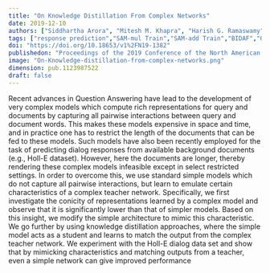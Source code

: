```yaml
---
title: "On Knowledge Distillation From Complex Networks"
date: 2019-12-10
authors: ["Siddhartha Arora", "Mitesh M. Khapra", "Harish G. Ramaswamy"]
tags: ["response prediction","SAM-mul Train","SAM-add Train","BIDAF","QANET"]
doi: "https://doi.org/10.18653/v1%2FN19-1382"
publishedon: "Proceedings of the 2019 Conference of the North American Chapter of the Association for Computational Linguistics: Human Language Technologies, Volume 1"
image: "On-Knowledge-distillation-from-complex-networks.png"
dimension: pub.1123987522
draft: false
---
```

Recent advances in Question Answering have lead to the development of very complex models which compute rich representations for query and documents by capturing all pairwise interactions between query and document words. This makes these models expensive in space and time, and in practice one has to restrict the length of the documents that can be fed to these models. Such models have also been recently employed for the task of predicting dialog responses from available background documents (e.g., Holl-E dataset). However, here the documents are longer, thereby rendering these complex models infeasible except in select restricted settings. In order to overcome this, we use standard simple models which do not capture all pairwise interactions, but learn to emulate certain characteristics of a complex teacher network. Specifically, we first investigate the conicity of representations learned by a complex model and observe that it is significantly lower than that of simpler models. Based on this insight, we modify the simple architecture to mimic this characteristic. We go further by using knowledge distillation approaches, where the simple model acts as a student and learns to match the output from the complex teacher network. We experiment with the Holl-E dialog data set and show that by mimicking characteristics and matching outputs from a teacher, even a simple network can give improved performance